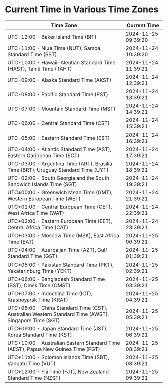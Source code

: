 # Current Time in Various Time Zones

| Time Zone | Current Time |
|-----------|--------------|
| UTC-12:00 - Baker Island Time (BIT) | 2024-11-25 09:39:20 |
| UTC-11:00 - Niue Time (NUT), Samoa Standard Time (SST) | 2024-11-24 10:39:20 |
| UTC-10:00 - Hawaii-Aleutian Standard Time (HAST), Tahiti Time (TAHT) | 2024-11-24 11:39:21 |
| UTC-09:00 - Alaska Standard Time (AKST) | 2024-11-24 12:39:21 |
| UTC-08:00 - Pacific Standard Time (PST) | 2024-11-24 13:39:21 |
| UTC-07:00 - Mountain Standard Time (MST) | 2024-11-24 14:39:21 |
| UTC-06:00 - Central Standard Time (CST) | 2024-11-24 15:39:21 |
| UTC-05:00 - Eastern Standard Time (EST) | 2024-11-24 16:39:21 |
| UTC-04:00 - Atlantic Standard Time (AST), Eastern Caribbean Time (ECT) | 2024-11-24 17:39:21 |
| UTC-03:00 - Argentina Time (ART), Brasília Time (BRT), Uruguay Standard Time (UYT) | 2024-11-24 18:39:21 |
| UTC-02:00 - South Georgia and the South Sandwich Islands Time (SGT) | 2024-11-24 19:39:21 |
| UTC±00:00 - Greenwich Mean Time (GMT), Western European Time (WET) | 2024-11-24 21:39:21 |
| UTC+01:00 - Central European Time (CET), West Africa Time (WAT) | 2024-11-24 22:39:21 |
| UTC+02:00 - Eastern European Time (EET), Central Africa Time (CAT) | 2024-11-24 23:39:21 |
| UTC+03:00 - Moscow Time (MSK), East Africa Time (EAT) | 2024-11-25 00:39:21 |
| UTC+04:00 - Azerbaijan Time (AZT), Gulf Standard Time (GST) | 2024-11-25 01:39:21 |
| UTC+05:00 - Pakistan Standard Time (PKT), Yekaterinburg Time (YEKT) | 2024-11-25 02:39:21 |
| UTC+06:00 - Bangladesh Standard Time (BST), Omsk Time (OMST) | 2024-11-25 03:39:21 |
| UTC+07:00 - Indochina Time (ICT), Krasnoyarsk Time (KRAT) | 2024-11-25 04:39:21 |
| UTC+08:00 - China Standard Time (CST), Australian Western Standard Time (AWST), Singapore Time (SGT) | 2024-11-25 05:39:21 |
| UTC+09:00 - Japan Standard Time (JST), Korea Standard Time (KST) | 2024-11-25 06:39:21 |
| UTC+10:00 - Australian Eastern Standard Time (AEST), Papua New Guinea Time (PGT) | 2024-11-25 08:39:21 |
| UTC+11:00 - Solomon Islands Time (SBT), Vanuatu Time (VUT) | 2024-11-25 08:39:21 |
| UTC+12:00 - Fiji Time (FJT), New Zealand Standard Time (NZST) | 2024-11-25 09:39:21 |
